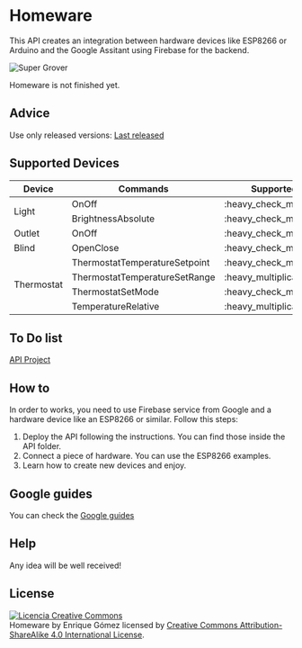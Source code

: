 # Homeware
This API creates an integration between hardware devices like ESP8266 or Arduino and the Google Assitant using Firebase for the backend.

<img alt="Super Grover" src="https://github.com/kikeelectronico/homeware/raw/master/images/cloud.png" />

Homeware is not finished yet.

## Advice
Use only released versions: <a href="https://github.com/kikeelectronico/Homeware/releases/latest">Last released</a>

## Supported Devices

<table>
    <thead>
        <tr>
            <th>Device</th>
            <th>Commands</th>
            <th>Supported</th>
            <th>ESP8266 example</th>
        </tr>
    </thead>
    <tbody>
        <tr>
            <td rowspan="2">Light</td>
            <td>OnOff</td>
            <td>:heavy_check_mark:</td>
            <td>:heavy_check_mark:</td>
        </tr>
        <tr>
            <td>BrightnessAbsolute</td>
            <td>:heavy_check_mark:</td>
            <td>:heavy_check_mark:</td>
        </tr>
        <tr>
            <td>Outlet</td>
            <td>OnOff</td>
            <td>:heavy_check_mark:</td>
            <td>:heavy_check_mark:</td>
        </tr>
        <tr>
            <td>Blind</td>
            <td>OpenClose</td>
            <td>:heavy_check_mark:</td>
            <td> :heavy_multiplication_x:</td>
        </tr>
        <tr>
            <td rowspan="4">Thermostat</td>
            <td>ThermostatTemperatureSetpoint</td>
            <td>:heavy_check_mark:</td>
            <td> :heavy_check_mark:</td>
        </tr>
        <tr>
            <td>ThermostatTemperatureSetRange</td>
            <td> :heavy_multiplication_x:</td>
            <td> :heavy_multiplication_x:</td>
        </tr>
        <tr>
            <td>ThermostatSetMode</td>
            <td>:heavy_check_mark:</td>
            <td> :heavy_check_mark:</td>
        </tr>
        <tr>
            <td>TemperatureRelative</td>
            <td> :heavy_multiplication_x:</td>
            <td> :heavy_multiplication_x:</td>
        </tr>
    </tbody>
</table>

## To Do list

<a href="https://github.com/kikeelectronico/Homeware/projects/1"> API Project </a>

## How to

In order to works, you need to use Firebase service from Google and a hardware device like an ESP8266 or similar. Follow this steps:

1. Deploy the API following the instructions. You can find those inside the API folder.
2. Connect a piece of hardware. You can use the ESP8266 examples.
3. Learn how to create new devices and enjoy.

## Google guides

You can check the <a href="https://developers.google.com/actions/smarthome/"> Google guides </a>

## Help

Any idea will be well received!

## License

<a rel="license" href="http://creativecommons.org/licenses/by-sa/4.0/"><img alt="Licencia Creative Commons" style="border-width:0" src="https://i.creativecommons.org/l/by-sa/4.0/88x31.png" /></a><br /><span xmlns:dct="http://purl.org/dc/terms/" property="dct:title">Homeware</span> by <span xmlns:cc="http://creativecommons.org/ns#" property="cc:attributionName">Enrique Gómez</span> licensed by <a rel="license" href="http://creativecommons.org/licenses/by-sa/4.0/">Creative Commons Attribution-ShareAlike 4.0 International License</a>.<br /><br />
